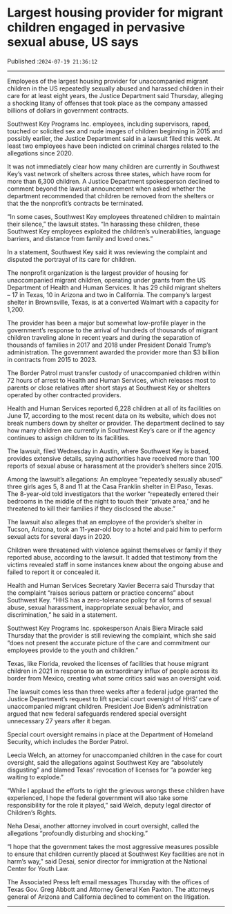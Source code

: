 # Largest housing provider for migrant children engaged in pervasive sexual abuse, US says

Published :`2024-07-19 21:36:12`

---

Employees of the largest housing provider for unaccompanied migrant children in the US repeatedly sexually abused and harassed children in their care for at least eight years, the Justice Department said Thursday, alleging a shocking litany of offenses that took place as the company amassed billions of dollars in government contracts.

Southwest Key Programs Inc. employees, including supervisors, raped, touched or solicited sex and nude images of children beginning in 2015 and possibly earlier, the Justice Department said in a lawsuit filed this week. At least two employees have been indicted on criminal charges related to the allegations since 2020.

It was not immediately clear how many children are currently in Southwest Key’s vast network of shelters across three states, which have room for more than 6,300 children. A Justice Department spokesperson declined to comment beyond the lawsuit announcement when asked whether the department recommended that children be removed from the shelters or that the the nonprofit’s contracts be terminated.

“In some cases, Southwest Key employees threatened children to maintain their silence,” the lawsuit states. “In harassing these children, these Southwest Key employees exploited the children’s vulnerabilities, language barriers, and distance from family and loved ones.”

In a statement, Southwest Key said it was reviewing the complaint and disputed the portrayal of its care for children.

The nonprofit organization is the largest provider of housing for unaccompanied migrant children, operating under grants from the US Department of Health and Human Services. It has 29 child migrant shelters – 17 in Texas, 10 in Arizona and two in California. The company’s largest shelter in Brownsville, Texas, is at a converted Walmart with a capacity for 1,200.

The provider has been a major but somewhat low-profile player in the government’s response to the arrival of hundreds of thousands of migrant children traveling alone in recent years and during the separation of thousands of families in 2017 and 2018 under President Donald Trump’s administration. The government awarded the provider more than $3 billion in contracts from 2015 to 2023.

The Border Patrol must transfer custody of unaccompanied children within 72 hours of arrest to Health and Human Services, which releases most to parents or close relatives after short stays at Southwest Key or shelters operated by other contracted providers.

Health and Human Services reported 6,228 children at all of its facilities on June 17, according to the most recent data on its website, which does not break numbers down by shelter or provider. The department declined to say how many children are currently in Southwest Key’s care or if the agency continues to assign children to its facilities.

The lawsuit, filed Wednesday in Austin, where Southwest Key is based, provides extensive details, saying authorities have received more than 100 reports of sexual abuse or harassment at the provider’s shelters since 2015.

Among the lawsuit’s allegations: An employee “repeatedly sexually abused” three girls ages 5, 8 and 11 at the Casa Franklin shelter in El Paso, Texas. The 8-year-old told investigators that the worker “repeatedly entered their bedrooms in the middle of the night to touch their ‘private area,’ and he threatened to kill their families if they disclosed the abuse.”

The lawsuit also alleges that an employee of the provider’s shelter in Tucson, Arizona, took an 11-year-old boy to a hotel and paid him to perform sexual acts for several days in 2020.

Children were threatened with violence against themselves or family if they reported abuse, according to the lawsuit. It added that testimony from the victims revealed staff in some instances knew about the ongoing abuse and failed to report it or concealed it.

Health and Human Services Secretary Xavier Becerra said Thursday that the complaint “raises serious pattern or practice concerns” about Southwest Key. “HHS has a zero-tolerance policy for all forms of sexual abuse, sexual harassment, inappropriate sexual behavior, and discrimination,” he said in a statement.

Southwest Key Programs Inc. spokesperson Anais Biera Miracle said Thursday that the provider is still reviewing the complaint, which she said “does not present the accurate picture of the care and commitment our employees provide to the youth and children.”

Texas, like Florida, revoked the licenses of facilities that house migrant children in 2021 in response to an extraordinary influx of people across its border from Mexico, creating what some critics said was an oversight void.

The lawsuit comes less than three weeks after a federal judge granted the Justice Department’s request to lift special court oversight of HHS’ care of unaccompanied migrant children. President Joe Biden’s administration argued that new federal safeguards rendered special oversight unnecessary 27 years after it began.

Special court oversight remains in place at the Department of Homeland Security, which includes the Border Patrol.

Leecia Welch, an attorney for unaccompanied children in the case for court oversight, said the allegations against Southwest Key are “absolutely disgusting” and blamed Texas’ revocation of licenses for “a powder keg waiting to explode.”

“While I applaud the efforts to right the grievous wrongs these children have experienced, I hope the federal government will also take some responsibility for the role it played,” said Welch, deputy legal director of Children’s Rights.

Neha Desai, another attorney involved in court oversight, called the allegations “profoundly disturbing and shocking.”

“I hope that the government takes the most aggressive measures possible to ensure that children currently placed at Southwest Key facilities are not in harm’s way,” said Desai, senior director for immigration at the National Center for Youth Law.

The Associated Press left email messages Thursday with the offices of Texas Gov. Greg Abbott and Attorney General Ken Paxton. The attorneys general of Arizona and California declined to comment on the litigation.

---

